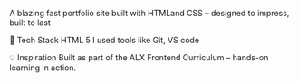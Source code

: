 A blazing fast portfolio site built with HTMLand  CSS – designed to impress, built to last

🔧 Tech Stack
HTML 5
I used tools like  Git, VS code 

💡 Inspiration
 Built as part of the ALX Frontend Curriculum – hands-on learning in action.
 